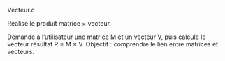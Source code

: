 Vecteur.c

Réalise le produit matrice × vecteur.

Demande à l’utilisateur une matrice M et un vecteur V, puis calcule le vecteur résultat R = M × V.
Objectif : comprendre le lien entre matrices et vecteurs.
